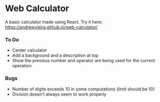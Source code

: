 # Web Calculator
A basic calculator made using React. Try it here: https://andrewvieira.github.io/web-calculator/

### To Do
- Center calculator
- Add a background and a description at top
- Show the previous number and operator are being used for the current operation

### Bugs
- Number of digits exceeds 10 in some computations (limit should be 10)
- Division doesn't always seem to work properly

